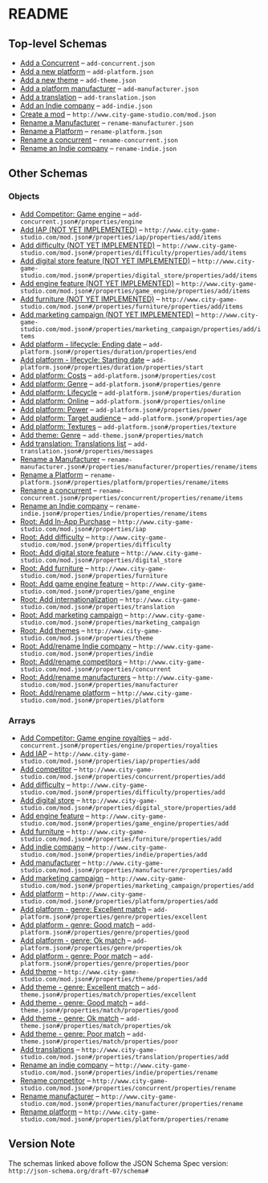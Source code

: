# README

## Top-level Schemas

-   [Add a Concurrent](./add-concurrent.md "Add a new competitor") – `add-concurrent.json`
-   [Add a new platform](./add-platform.md "Add a new platform") – `add-platform.json`
-   [Add a new theme](./add-theme.md "Add a theme") – `add-theme.json`
-   [Add a platform manufacturer](./add-manufacturer.md "Add a manufacturer") – `add-manufacturer.json`
-   [Add a translation](./add-translation.md "Add a translation") – `add-translation.json`
-   [Add an Indie company](./add-indie.md "Add an indie company") – `add-indie.json`
-   [Create a mod](./generic.md "Generic structure of a mod") – `http://www.city-game-studio.com/mod.json`
-   [Rename a Manufacturer](./rename-manufacturer.md "Rename a manufacturer") – `rename-manufacturer.json`
-   [Rename a Platform](./rename-platform.md "Rename a platform") – `rename-platform.json`
-   [Rename a concurrent](./rename-concurrent.md "Rename a concurrent") – `rename-concurrent.json`
-   [Rename an Indie company](./rename-indie.md "Rename an indie company") – `rename-indie.json`

## Other Schemas

### Objects

-   [Add Competitor: Game engine](./add-concurrent-properties-add-competitor-game-engine.md) – `add-concurrent.json#/properties/engine`
-   [Add IAP (NOT YET IMPLEMENTED)](./generic-properties-root-add-in-app-purchase-properties-add-iap-add-iap-not-yet-implemented.md) – `http://www.city-game-studio.com/mod.json#/properties/iap/properties/add/items`
-   [Add difficulty (NOT YET IMPLEMENTED)](./generic-properties-root-add-difficulty-properties-add-difficulty-add-difficulty-not-yet-implemented.md) – `http://www.city-game-studio.com/mod.json#/properties/difficulty/properties/add/items`
-   [Add digital store feature (NOT YET IMPLEMENTED)](./generic-properties-root-add-digital-store-feature-properties-add-digital-store-add-digital-store-feature-not-yet-implemented.md) – `http://www.city-game-studio.com/mod.json#/properties/digital_store/properties/add/items`
-   [Add engine feature (NOT YET IMPLEMENTED)](./generic-properties-root-add-game-engine-feature-properties-add-engine-feature-add-engine-feature-not-yet-implemented.md) – `http://www.city-game-studio.com/mod.json#/properties/game_engine/properties/add/items`
-   [Add furniture (NOT YET IMPLEMENTED)](./generic-properties-root-add-furniture-properties-add-furniture-add-furniture-not-yet-implemented.md) – `http://www.city-game-studio.com/mod.json#/properties/furniture/properties/add/items`
-   [Add marketing campaign (NOT YET IMPLEMENTED)](./generic-properties-root-add-marketing-campaign-properties-add-marketing-campaign-add-marketing-campaign-not-yet-implemented.md) – `http://www.city-game-studio.com/mod.json#/properties/marketing_campaign/properties/add/items`
-   [Add platform - lifecycle: Ending date](./add-platform-properties-add-platform-lifecycle-properties-add-platform---lifecycle-ending-date.md "Discontinuation date of the platform") – `add-platform.json#/properties/duration/properties/end`
-   [Add platform - lifecycle: Starting date](./add-platform-properties-add-platform-lifecycle-properties-add-platform---lifecycle-starting-date.md "Release date of the platform") – `add-platform.json#/properties/duration/properties/start`
-   [Add platform: Costs](./add-platform-properties-add-platform-costs.md "Development and license costs") – `add-platform.json#/properties/cost`
-   [Add platform: Genre](./add-platform-properties-add-platform-genre.md "Platform/genre matches") – `add-platform.json#/properties/genre`
-   [Add platform: Lifecycle](./add-platform-properties-add-platform-lifecycle.md) – `add-platform.json#/properties/duration`
-   [Add platform: Online](./add-platform-properties-add-platform-online.md) – `add-platform.json#/properties/online`
-   [Add platform: Power](./add-platform-properties-add-platform-power.md) – `add-platform.json#/properties/power`
-   [Add platform: Target audience](./add-platform-properties-add-platform-target-audience.md) – `add-platform.json#/properties/age`
-   [Add platform: Textures](./add-platform-properties-add-platform-textures.md "Platform's textures") – `add-platform.json#/properties/texture`
-   [Add theme: Genre](./add-theme-properties-add-theme-genre.md "Theme/genre matches") – `add-theme.json#/properties/match`
-   [Add translation: Translations list](./add-translation-properties-add-translation-translations-list.md "KEY: VALUE") – `add-translation.json#/properties/messages`
-   [Rename a Manufacturer](./generic-properties-root-addrename-manufacturers-properties-rename-manufacturer-rename-a-manufacturer.md "Rename a manufacturer") – `rename-manufacturer.json#/properties/manufacturer/properties/rename/items`
-   [Rename a Platform](./generic-properties-root-addrename-platform-properties-rename-platform-rename-a-platform.md "Rename a platform") – `rename-platform.json#/properties/platform/properties/rename/items`
-   [Rename a concurrent](./generic-properties-root-addrename-competitors-properties-rename-competitor-rename-a-concurrent.md "Rename a concurrent") – `rename-concurrent.json#/properties/concurrent/properties/rename/items`
-   [Rename an Indie company](./generic-properties-root-addrename-indie-company-properties-rename-an-indie-company-rename-an-indie-company.md "Rename an indie company") – `rename-indie.json#/properties/indie/properties/rename/items`
-   [Root: Add In-App Purchase](./generic-properties-root-add-in-app-purchase.md "To manipulate IAP (NOT IMPLEMENTED YET)") – `http://www.city-game-studio.com/mod.json#/properties/iap`
-   [Root: Add difficulty](./generic-properties-root-add-difficulty.md "To manipulate custom difficulties (NOT IMPLEMENTED YET)") – `http://www.city-game-studio.com/mod.json#/properties/difficulty`
-   [Root: Add digital store feature](./generic-properties-root-add-digital-store-feature.md "To manipulate digital store (NOT IMPLEMENTED YET)") – `http://www.city-game-studio.com/mod.json#/properties/digital_store`
-   [Root: Add furniture](./generic-properties-root-add-furniture.md "To manipulate furnitures (NOT IMPLEMENTED YET)") – `http://www.city-game-studio.com/mod.json#/properties/furniture`
-   [Root: Add game engine feature](./generic-properties-root-add-game-engine-feature.md "To manipulate game engine (NOT IMPLEMENTED YET)") – `http://www.city-game-studio.com/mod.json#/properties/game_engine`
-   [Root: Add internationalization](./generic-properties-root-add-internationalization.md "To manipulate translations") – `http://www.city-game-studio.com/mod.json#/properties/translation`
-   [Root: Add marketing campaign](./generic-properties-root-add-marketing-campaign.md "To manipulate marketing campaign (NOT IMPLEMENTED YET)") – `http://www.city-game-studio.com/mod.json#/properties/marketing_campaign`
-   [Root: Add themes](./generic-properties-root-add-themes.md "To manipulate themes") – `http://www.city-game-studio.com/mod.json#/properties/theme`
-   [Root: Add/rename Indie company](./generic-properties-root-addrename-indie-company.md "To manipulate indie companies") – `http://www.city-game-studio.com/mod.json#/properties/indie`
-   [Root: Add/rename competitors](./generic-properties-root-addrename-competitors.md "To manipulate concurrents") – `http://www.city-game-studio.com/mod.json#/properties/concurrent`
-   [Root: Add/rename manufacturers](./generic-properties-root-addrename-manufacturers.md "To manipulate manufacturers") – `http://www.city-game-studio.com/mod.json#/properties/manufacturer`
-   [Root: Add/rename platform](./generic-properties-root-addrename-platform.md "To manipulate platforms") – `http://www.city-game-studio.com/mod.json#/properties/platform`

### Arrays

-   [Add Competitor: Game engine royalties](./add-concurrent-properties-add-competitor-game-engine-properties-add-competitor-game-engine-royalties.md "Range for the concurrent engine royalties") – `add-concurrent.json#/properties/engine/properties/royalties`
-   [Add IAP](./generic-properties-root-add-in-app-purchase-properties-add-iap.md "Add a new IAP") – `http://www.city-game-studio.com/mod.json#/properties/iap/properties/add`
-   [Add competitor](./generic-properties-root-addrename-competitors-properties-add-competitor.md "Add a new concurrent") – `http://www.city-game-studio.com/mod.json#/properties/concurrent/properties/add`
-   [Add difficulty](./generic-properties-root-add-difficulty-properties-add-difficulty.md "Add a new difficulty") – `http://www.city-game-studio.com/mod.json#/properties/difficulty/properties/add`
-   [Add digital store](./generic-properties-root-add-digital-store-feature-properties-add-digital-store.md "Add a new feature") – `http://www.city-game-studio.com/mod.json#/properties/digital_store/properties/add`
-   [Add engine feature](./generic-properties-root-add-game-engine-feature-properties-add-engine-feature.md "Add a new feature") – `http://www.city-game-studio.com/mod.json#/properties/game_engine/properties/add`
-   [Add furniture](./generic-properties-root-add-furniture-properties-add-furniture.md "Add a new item") – `http://www.city-game-studio.com/mod.json#/properties/furniture/properties/add`
-   [Add indie company](./generic-properties-root-addrename-indie-company-properties-add-indie-company.md "Add a new indie company") – `http://www.city-game-studio.com/mod.json#/properties/indie/properties/add`
-   [Add manufacturer](./generic-properties-root-addrename-manufacturers-properties-add-manufacturer.md "Add a new manufacturer") – `http://www.city-game-studio.com/mod.json#/properties/manufacturer/properties/add`
-   [Add marketing campaign](./generic-properties-root-add-marketing-campaign-properties-add-marketing-campaign.md "Add a new marketing campaign") – `http://www.city-game-studio.com/mod.json#/properties/marketing_campaign/properties/add`
-   [Add platform](./generic-properties-root-addrename-platform-properties-add-platform.md "Add a new platform") – `http://www.city-game-studio.com/mod.json#/properties/platform/properties/add`
-   [Add platform - genre: Excellent match](./add-platform-properties-add-platform-genre-properties-add-platform---genre-excellent-match.md) – `add-platform.json#/properties/genre/properties/excellent`
-   [Add platform - genre: Good match](./add-platform-properties-add-platform-genre-properties-add-platform---genre-good-match.md) – `add-platform.json#/properties/genre/properties/good`
-   [Add platform - genre: Ok match](./add-platform-properties-add-platform-genre-properties-add-platform---genre-ok-match.md) – `add-platform.json#/properties/genre/properties/ok`
-   [Add platform - genre: Poor match](./add-platform-properties-add-platform-genre-properties-add-platform---genre-poor-match.md) – `add-platform.json#/properties/genre/properties/poor`
-   [Add theme](./generic-properties-root-add-themes-properties-add-theme.md "Add a new themes") – `http://www.city-game-studio.com/mod.json#/properties/theme/properties/add`
-   [Add theme - genre: Excellent match](./add-theme-properties-add-theme-genre-properties-add-theme---genre-excellent-match.md) – `add-theme.json#/properties/match/properties/excellent`
-   [Add theme - genre: Good match](./add-theme-properties-add-theme-genre-properties-add-theme---genre-good-match.md) – `add-theme.json#/properties/match/properties/good`
-   [Add theme - genre: Ok match](./add-theme-properties-add-theme-genre-properties-add-theme---genre-ok-match.md) – `add-theme.json#/properties/match/properties/ok`
-   [Add theme - genre: Poor match](./add-theme-properties-add-theme-genre-properties-add-theme---genre-poor-match.md) – `add-theme.json#/properties/match/properties/poor`
-   [Add translations](./generic-properties-root-add-internationalization-properties-add-translations.md "Add a new translation") – `http://www.city-game-studio.com/mod.json#/properties/translation/properties/add`
-   [Rename an indie company](./generic-properties-root-addrename-indie-company-properties-rename-an-indie-company.md "Rename a indie company") – `http://www.city-game-studio.com/mod.json#/properties/indie/properties/rename`
-   [Rename competitor](./generic-properties-root-addrename-competitors-properties-rename-competitor.md "Rename a concurrent") – `http://www.city-game-studio.com/mod.json#/properties/concurrent/properties/rename`
-   [Rename manufacturer](./generic-properties-root-addrename-manufacturers-properties-rename-manufacturer.md "Rename a manufacturer") – `http://www.city-game-studio.com/mod.json#/properties/manufacturer/properties/rename`
-   [Rename platform](./generic-properties-root-addrename-platform-properties-rename-platform.md "Rename a platform") – `http://www.city-game-studio.com/mod.json#/properties/platform/properties/rename`

## Version Note

The schemas linked above follow the JSON Schema Spec version: `http://json-schema.org/draft-07/schema#`
